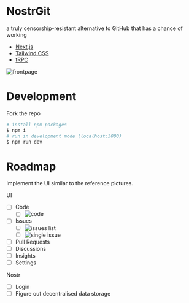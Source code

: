 # NostrGit

a truly censorship-resistant alternative to GitHub that has a chance of working

- [Next.js](https://nextjs.org)
- [Tailwind CSS](https://tailwindcss.com)
- [tRPC](https://trpc.io)

![frontpage](https://github.com/cypherhoodlum/NostrGit/blob/detailed_readme/src/resources/frontpage.png)

# Development

Fork the repo

```bash
# install npm packages
$ npm i
# run in development mode (localhost:3000)
$ npm run dev
```

# Roadmap

Implement the UI similar to the reference pictures.

UI
- [ ] Code
    - [ ] ![code](https://github.com/cypherhoodlum/NostrGit/blob/detailed_readme/src/resources/git_clone.png) 
- [ ] Issues
    - [ ] ![issues list](https://github.com/cypherhoodlum/NostrGit/blob/detailed_readme/src/resources/issues_list.png)
    - [ ] ![single issue](https://github.com/cypherhoodlum/NostrGit/blob/detailed_readme/src/resources/issue.png)
- [ ] Pull Requests
- [ ] Discussions
- [ ] Insights
- [ ] Settings

Nostr
- [ ] Login
- [ ] Figure out decentralised data storage
